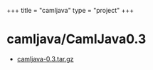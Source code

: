 +++
title = "camljava"
type = "project"
+++

# camljava/CamlJava0.3
* [camljava-0.3.tar.gz](/camljava/camljava/CamlJava0.3/camljava-0.3.tar.gz)